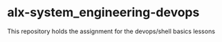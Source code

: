 # alx-system_engineering-devops
This repository holds the assignment for the devops/shell basics lessons
